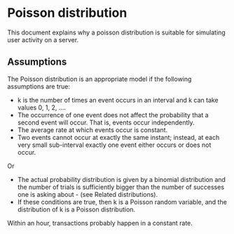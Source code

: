 # Poisson distribution
This document explains why a poisson distribution is suitable for simulating
user activity on a server.

## Assumptions
The Poisson distribution is an appropriate model if the following assumptions are true:

- k is the number of times an event occurs in an interval and k can take values 0, 1, 2, ....
- The occurrence of one event does not affect the probability that a second event will occur. That is, events occur independently.
- The average rate at which events occur is constant.
- Two events cannot occur at exactly the same instant; instead, at each very small sub-interval exactly one event either occurs or does not occur.

Or
- The actual probability distribution is given by a binomial distribution and the number of trials is sufficiently bigger than the number of successes one is asking about - (see Related distributions).
- If these conditions are true, then k is a Poisson random variable, and the distribution of k is a Poisson distribution.

Within an hour, transactions probably happen in a constant rate.